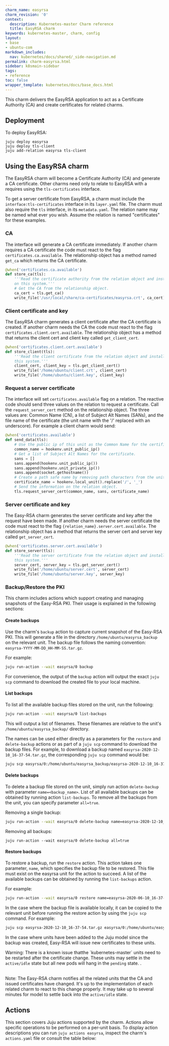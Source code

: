 ```yaml
---
charm_name: easyrsa
charm_revision: '0'
context:
  description: Kubernetes-master Charm reference
  title: EasyRSA charm
keywords: kubernetes-master, charm, config
layout:
- base
- ubuntu-com
markdown_includes:
  nav: kubernetes/docs/shared/_side-navigation.md
permalink: charm-easyrsa.html
sidebar: k8smain-sidebar
tags:
- reference
toc: false
wrapper_template: kubernetes/docs/base_docs.html
---
```


This charm delivers the EasyRSA application to act as a Certificate Authority
(CA) and create certificates for related charms.

## Deployment

To deploy EasyRSA:

```
juju deploy easyrsa
juju deploy tls-client
juju add-relation easyrsa tls-client
```

## Using the EasyRSA charm

The EasyRSA charm will become a Certificate Authority (CA) and generate a CA
certificate. Other charms need only to relate to EasyRSA with a requires
using the `tls-certificates` interface.

To get a server certificate from EasyRSA, a charm must include the
`interface:tls-certificates` interface in its `layer.yaml` file. The charm must
also require the `tls` interface, in its `metadata.yaml`. The relation name may
be named what ever you wish. Assume the relation is named "certificates" for
these examples.

### CA

The interface will generate a CA certificate immediately. If another charm
requires a CA certificate the code must react to the flag
`certificates.ca.available`. The relationship object has a method named
`get_ca` which returns the CA certificate.

```python
@when('certificates.ca.available')
def store_ca(tls):
    '''Read the certificate authority from the relation object and install it
    on this system.'''
    # Get the CA from the relationship object.
    ca_cert = tls.get_ca()
    write_file('/usr/local/share/ca-certificates/easyrsa.crt', ca_cert)
```

### Client certificate and key

The EasyRSA charm generates a client certificate after the CA certificate is
created. If another charm needs the CA the code must react to the flag
`certificates.client.cert.available`.  The relationship object has a method
that returns the client cert and client key called `get_client_cert`.

```python
@when('certificates.client.cert.available')
def store_client(tls):
    '''Read the client certificate from the relation object and install it on
    this system.'''
    client_cert, client_key = tls.get_client_cert()
    write_file('/home/ubuntu/client.crt', client_cert)
    write_file('/home/ubuntu/client.key', client_key)
```

### Request a server certificate

The interface will set `certificates.available` flag on a relation. The
reactive code should send three values on the relation to request a
certificate. Call the `request_server_cert` method on the relationship object.
The three values are: Common Name (CN), a list of Subject Alt Names (SANs), and
the file name of the certificate (the unit name with the  '/' replaced with an
underscore). For example a client charm would send:

```python
@when('certificates.available')
def send_data(tls):
    # Use the public ip of this unit as the Common Name for the certificate.
    common_name = hookenv.unit_public_ip()
    # Get a list of Subject Alt Names for the certificate.
    sans = []
    sans.append(hookenv.unit_public_ip())
    sans.append(hookenv.unit_private_ip())
    sans.append(socket.gethostname())
    # Create a path safe name by removing path characters from the unit name.
    certificate_name = hookenv.local_unit().replace('/', '_')
    # Send the information on the relation object.
    tls.request_server_cert(common_name, sans, certificate_name)
```

### Server certificate and key

The Easy-RSA charm generates the server certificate and key after the request
have been made. If another charm needs the server certificate the code must
react to the flag `{relation_name}.server.cert.available`.  The relationship
object has a method that returns the server cert and server key called
`get_server_cert`.

```python
@when('certificates.server.cert.available')
def store_server(tls):
    '''Read the server certificate from the relation object and install it on
    this system.'''
    server_cert, server_key = tls.get_server_cert()
    write_file('/home/ubuntu/server.cert', server_cert)
    write_file('/home/ubuntu/server.key', server_key)
```

### Backup/Restore the PKI

This charm includes actions which support creating and managing snapshots 
of the Easy-RSA PKI. Their usage is explained in the following sections:

#### Create backups

Use the charm's `backup` action to capture current snapshot of the Easy-RSA PKI.
This will generate a file in the directory `/home/ubuntu/easyrsa_backup` on the
relevant unit. The backup file follows the naming convention: 
`easyrsa-YYYY-MM-DD_HH-MM-SS.tar.gz`. 

For example:

```bash
juju run-action --wait easyrsa/0 backup
```

For convenience, the output of the `backup` action will output the exact 
`juju scp` command to download the created file to your local machine.

#### List backups

To list all the available backup files stored on the unit, run the following:

```bash
juju run-action --wait easyrsa/0 list-backups
```

This will output a list of filenames. These filenames are relative to the
unit's `/home/ubuntu/easyrsa_backup/` directory.

The names can be used either directly as a parameters for the
`restore` and `delete-backup` actions or as part of a `juju scp` command to
download the backup files. For example, to download a backup named 
`easyrsa-2020-12-10_16-37-54.tar.gz`, the corresponding `juju scp` command
would be:

```bash
juju scp easyrsa/0:/home/ubuntu/easyrsa_backup/easyrsa-2020-12-10_16-37-54.tar.gz .
```

#### Delete backups

To delete a backup file stored on the unit, simply run action `delete-backup`
with parameter `name=<backup_name>`. List of all available backups can be
obtained by running action `list-backups`. To remove all the backups from the
unit, you can specify parameter `all=true`.

Removing a single backup:

```bash
juju run-action --wait easyrsa/0 delete-backup name=easyrsa-2020-12-10_16-37-54.tar.gz
```

Removing all backups:

```
juju run-action --wait easyrsa/0 delete-backup all=true
```

#### Restore backups

To restore a backup, run the `restore` action. This action takes one
parameter, `name`, which specifies the backup file to be restored. This file
must exist on the easyrsa unit for the action to succeed. A list of the
available backups can be obtained by running the `list-backups` action.

For example:

```bash
juju run-action --wait easyrsa/0 restore name=easyrsa-2020-06-10_16-37-54.tar.gz
```

In the case where the backup file is available locally, it can be copied to
the relevant unit before running the restore action by using the `juju scp`
command. For example:

```bash
juju scp easyrsa-2020-12-10_16-37-54.tar.gz easyrsa/0:/home/ubuntu/easyrsa_backup/
```

In the case where units have been added to the Juju model since the 
backup was created, Easy-RSA will issue new certificates to these
units.

<div class="p-notification--warning">
  <p markdown="1" class="p-notification__response">
    <span class="p-notification__status">Warning:</span>
There is a known issue thatthe `kubernetes-master` units
need to be restarted after the certificate change. These units may settle in
the <code>active/idle</code> state but all new pods will hang in the 
<code>pending</code> state. . <br><br>
  </p>
</div>

<div class="p-notification--information">
  <p class="p-notification__response">
  <span class="p-notification__status">Note:</span>
  The Easy-RSA charm notifies all the related units that the CA
  and issued certificates have changed. It's up to the implementation of each
  related charm to react to this change properly. It may take up to several
  minutes for model to settle back into the <code>active/idle</code> state.
  </p>
</div>

## Actions

This section covers Juju actions supported by the charm.
Actions allow specific operations to be performed on a per-unit basis. To
display action descriptions you can run `juju actions easyrsa`, inspect
the charm's `actions.yaml` file or consult the table below:

<!-- NOTE: The actions table is autogenerated from the actions.yaml -->
<!--       file. Edits to the section below will be lost!           -->
<!-- ACTIONS STARTS -->


<!-- ACTIONS ENDS -->
